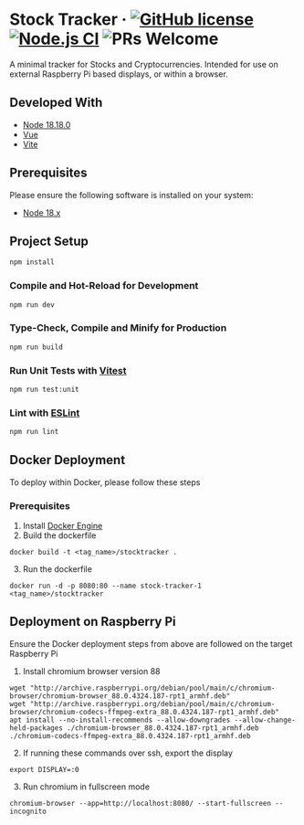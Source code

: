 # Stock Tracker &middot; [![GitHub license](https://img.shields.io/badge/license-MIT-blue.svg)](https://github.com/kajgrant/stocktracker/blob/master/LICENSE) [![Node.js CI](https://github.com/kajgrant/stocktracker/actions/workflows/node.js.yml/badge.svg)](https://github.com/kajgrant/stocktracker/actions/workflows/node.js.yml) ![PRs Welcome](https://img.shields.io/badge/PRs-welcome-brightgreen.svg)

A minimal tracker for Stocks and Cryptocurrencies. Intended for use on external Raspberry Pi based displays, or within a browser.

## Developed With

- [Node 18.18.0](https://nodejs.org/en)
- [Vue](https://vuejs.org/)
- [Vite](https://vitejs.dev/)

## Prerequisites

Please ensure the following software is installed on your system:

- [Node 18.x](https://nodejs.org/en/download)

## Project Setup

```sh
npm install
```

### Compile and Hot-Reload for Development

```sh
npm run dev
```

### Type-Check, Compile and Minify for Production

```sh
npm run build
```

### Run Unit Tests with [Vitest](https://vitest.dev/)

```sh
npm run test:unit
```

### Lint with [ESLint](https://eslint.org/)

```sh
npm run lint
```

## Docker Deployment

To deploy within Docker, please follow these steps

### Prerequisites

1. Install [Docker Engine](https://docs.docker.com/engine/install/)
2. Build the dockerfile

```
docker build -t <tag_name>/stocktracker .
```

3. Run the dockerfile

```
docker run -d -p 8080:80 --name stock-tracker-1 <tag_name>/stocktracker
```

## Deployment on Raspberry Pi

Ensure the Docker deployment steps from above are followed on the target Raspberry Pi

1. Install chromium browser version 88

```
wget "http://archive.raspberrypi.org/debian/pool/main/c/chromium-browser/chromium-browser_88.0.4324.187-rpt1_armhf.deb"
wget "http://archive.raspberrypi.org/debian/pool/main/c/chromium-browser/chromium-codecs-ffmpeg-extra_88.0.4324.187-rpt1_armhf.deb"
apt install --no-install-recommends --allow-downgrades --allow-change-held-packages ./chromium-browser_88.0.4324.187-rpt1_armhf.deb ./chromium-codecs-ffmpeg-extra_88.0.4324.187-rpt1_armhf.deb
```

2. If running these commands over ssh, export the display

```
export DISPLAY=:0
```

3. Run chromium in fullscreen mode

```
chromium-browser --app=http://localhost:8080/ --start-fullscreen --incognito
```

